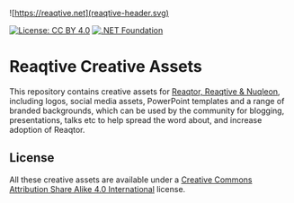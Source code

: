 ![https://reaqtive.net](reaqtive-header.svg)
 
[![License: CC BY 4.0](https://img.shields.io/badge/License-CC%20BY%204.0-lightgrey.svg)](https://creativecommons.org/licenses/by/4.0/)
[![.NET Foundation](https://img.shields.io/badge/.NET%20Foundation-blueviolet.svg)](https://www.dotnetfoundation.org/)

# Reaqtive Creative Assets

This repository contains creative assets for [Reaqtor, Reaqtive & Nuqleon](https://github.com/reaqtive/reaqtor), including logos, social media assets, PowerPoint templates and a range of branded backgrounds, which can be used by the community for blogging, presentations, talks etc to help spread the word about, and increase adoption of Reaqtor. 

## License

All these creative assets are available under a [Creative Commons Attribution Share Alike 4.0 International](https://creativecommons.org/licenses/by/4.0/) license.